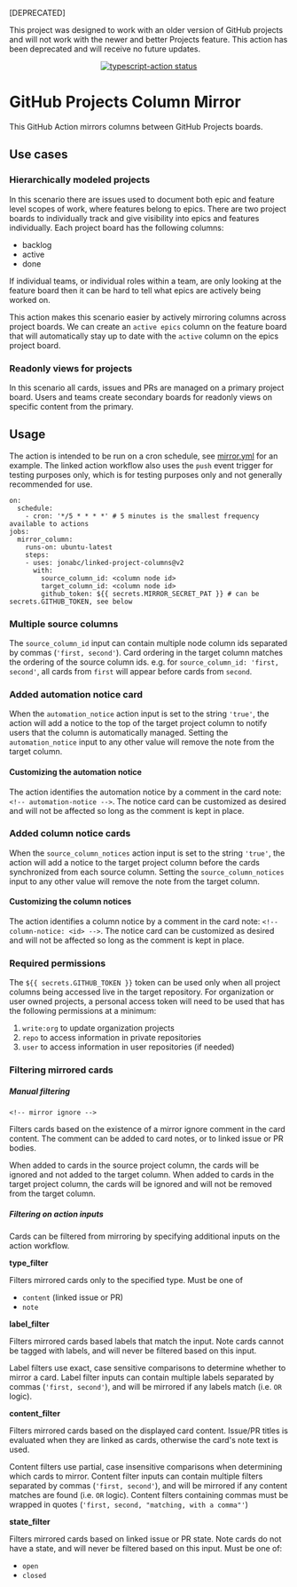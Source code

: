[DEPRECATED]

This project was designed to work with an older version of GitHub projects and will not work with the newer and better Projects feature.  This action has been deprecated and will receive no future updates.

<p align="center">
  <a href="https://github.com/actions/typescript-action/actions"><img alt="typescript-action status" src="https://github.com/actions/typescript-action/workflows/build-test/badge.svg"></a>
</p>

# GitHub Projects Column Mirror

This GitHub Action mirrors columns between GitHub Projects boards.

## Use cases

### Hierarchically modeled projects

In this scenario there are issues used to document both epic and feature level scopes of work, where features belong to epics.  There are two project boards to individually track and give visibility into epics and features individually.  Each project board has the following columns:
- backlog
- active
- done

If individual teams, or individual roles within a team, are only looking at the feature board then it can be hard to tell what epics are actively being worked on.

This action makes this scenario easier by actively mirroring columns across project boards.  We can create an `active epics` column on the feature board that will automatically stay up to date with the `active` column on the epics project board.

### Readonly views for projects

In this scenario all cards, issues and PRs are managed on a primary project board. Users and teams create secondary boards for readonly views on specific content from the primary.

## Usage

The action is intended to be run on a cron schedule, see [mirror.yml](./.github/workflows/mirror.yml) for an example.  The linked action workflow also uses the `push` event trigger for testing purposes only, which is for testing purposes only and not generally recommended for use.

```
on:
  schedule:
    - cron: '*/5 * * * *' # 5 minutes is the smallest frequency available to actions
jobs:
  mirror_column:
    runs-on: ubuntu-latest
    steps:
    - uses: jonabc/linked-project-columns@v2
      with:
        source_column_id: <column node id>
        target_column_id: <column node id>
        github_token: ${{ secrets.MIRROR_SECRET_PAT }} # can be secrets.GITHUB_TOKEN, see below
```

### Multiple source columns

The `source_column_id` input can contain multiple node column ids separated by commas (`'first, second'`).  Card ordering in the target column matches the ordering of the source column ids.  e.g. for `source_column_id: 'first, second'`, all cards from `first` will appear before cards from `second`.  

### Added automation notice card

When the `automation_notice` action input is set to the string `'true'`, the action will add a notice to the top of the target project column to notify users that the column is automatically managed.  Setting the `automation_notice` input to any other value will remove the note from the target column.

#### Customizing the automation notice

The action identifies the automation notice by a comment in the card note: `<!-- automation-notice -->`.  The notice card can be customized as desired and will not be affected so long as the comment is kept in place.

### Added column notice cards

When the `source_column_notices` action input is set to the string `'true'`, the action will add a notice to the target project column before the cards synchronized from each source column.  Setting the `source_column_notices` input to any other value will remove the note from the target column.

#### Customizing the column notices

The action identifies a column notice by a comment in the card note: `<!-- column-notice: <id> -->`.  The notice card can be customized as desired and will not be affected so long as the comment is kept in place.

### Required permissions

The `${{ secrets.GITHUB_TOKEN }}` token can be used only when all project columns being accessed live in the target repository.  For organization or user owned projects, a personal access token will need to be used that has the following permissions at a minimum:
1. `write:org` to update organization projects
2. `repo` to access information in private repositories
3. `user` to access information in user repositories (if needed)

### Filtering mirrored cards

##### Manual filtering

`<!-- mirror ignore -->`

Filters cards based on the existence of a mirror ignore comment in the card content.  The comment can be added to card notes, or to linked issue or PR bodies.

When added to cards in the source project column, the cards will be ignored and not added to the target column.  When added to cards in the target project column, the cards will be ignored and will not be removed from the target column.

##### Filtering on action inputs

Cards can be filtered from mirroring by specifying additional inputs on the action workflow.

**type_filter**

Filters mirrored cards only to the specified type.  Must be one of
- `content` (linked issue or PR)
- `note`

**label_filter**

Filters mirrored cards based labels that match the input.  Note cards cannot be tagged with labels, and will never be filtered based on this input.

Label filters use exact, case sensitive comparisons to determine whether to mirror a card.  Label filter inputs can contain multiple labels separated by commas (`'first, second'`), and will be mirrored if any labels match (i.e. `OR` logic).

**content_filter**

Filters mirrored cards based on the displayed card content.  Issue/PR titles is evaluated when they are linked as cards, otherwise the card's note text is used.

Content filters use partial, case insensitive comparisons when determining which cards to mirror.  Content filter inputs can contain multiple filters separated by commas (`'first, second'`), and will be mirrored if any content matches are found (i.e. `OR` logic).  Content filters containing commas must be wrapped in quotes (`'first, second, "matching, with a comma"'`)

**state_filter**

Filters mirrored cards based on linked issue or PR state. Note cards do not have a state, and will never be filtered based on this input.  Must be one of:
- `open`
- `closed`
